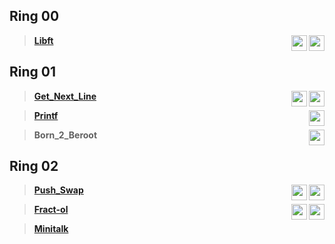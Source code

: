 ## Ring 00
>  [**Libft**](https://github.com/Tim-rdt/42/tree/libft) <img  height="25"  align="right" src="https://img.shields.io/badge/-125%25-blue?style=flat-square"/><img  height="25"  align="right" src="https://raw.githubusercontent.com/Tim-rdt/42/main/stuff/star3.png"/>
## Ring 01
>  [**Get_Next_Line**](https://github.com/Tim-rdt/42/tree/get_next_line)  <img  height="25"  align="right" src="https://img.shields.io/badge/-112%25-blue?style=flat-square"/><img  height="25"  align="right" src="https://raw.githubusercontent.com/Tim-rdt/42/main/stuff/star1.png"/>

>  [**Printf**](https://github.com/Tim-rdt/42/tree/printf)  <img  height="25"  align="right" src="https://img.shields.io/badge/-100%25-blue?style=flat-square"/>

>  **Born_2_Beroot**  <img  height="25"  align="right" src="https://img.shields.io/badge/-110%25-blue?style=flat-square"/>
## Ring 02
>  [**Push_Swap**](https://github.com/Tim-rdt/42/tree/push_swap)  <img  height="25"  align="right" src="https://img.shields.io/badge/-125%25-blue?style=flat-square"/><img  height="25"  align="right" src="https://raw.githubusercontent.com/Tim-rdt/42/main/stuff/star3.png"/>

>  [**Fract-ol**](https://github.com/Tim-rdt/42/tree/fract-ol)  <img  height="25"  align="right" src="https://img.shields.io/badge/-125%25-blue?style=flat-square"/><img  height="25"  align="right" src="https://raw.githubusercontent.com/Tim-rdt/42/main/stuff/star3.png"/>

>  [**Minitalk**](https://github.com/Tim-rdt/42/tree/minitalk)

